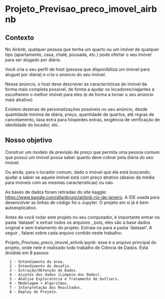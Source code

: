 # Projeto_Previsao_preco_imovel_airbnb
## Contexto
No Airbnb, qualquer pessoa que tenha um quarto ou um imóvel de qualquer tipo (apartamento, casa, chalé, pousada, etc.) pode ofertar o seu imóvel para ser alugado por diária.

Você cria o seu perfil de host (pessoa que disponibiliza um imóvel para aluguel por diária) e cria o anúncio do seu imóvel.

Nesse anúncio, o host deve descrever as características do imóvel da forma mais completa possível, de forma a ajudar os locadores/viajantes a escolherem o melhor imóvel para eles (e de forma a tornar o seu anúncio mais atrativo)

Existem dezenas de personalizações possíveis no seu anúncio, desde quantidade mínima de diária, preço, quantidade de quartos, até regras de cancelamento, taxa extra para hóspedes extras, exigência de verificação de identidade do locador, etc.

## Nosso objetivo
Construir um modelo de previsão de preço que permita uma pessoa comum que possui um imóvel possa saber quanto deve cobrar pela diária do seu imóvel.

Ou ainda, para o locador comum, dado o imóvel que ele está buscando, ajudar a saber se aquele imóvel está com preço atrativo (abaixo da média para imóveis com as mesmas características) ou não.


As bases de dados foram retiradas do site kaggle: https://www.kaggle.com/allanbruno/airbnb-rio-de-janeiro. A IDE usada para desenvolver as linhas de código foi o Jupyter. O projeto em si já é bem autoexplicativo.

Antes de você rodar este projeto no seu computador, é importante entrar na pasta 'dataset' e extrair todos os arquivos , pois, eles são a base dados original e sem tratamento do projeto. Extraia-os para a pasta 'dataset'. 
A seguir , falarei sobre cada arquivo contido neste trabalho:


Projeto_Previsao_preco_imovel_airbnb.ipynb:  esse é o arquivo principal do projeto, onde nele é realizado todo trabalho de Ciência de Dados. Está dividido em 8 passos:

      1 - Entendimento da área.
      2 - Entendimento do desafio.
      3 - Extração/Obtenção de Dados.
      4 - Ajustes dos dados (Limpeza dos Dados).
      5 - Análise Exploratória e Tratamento de Outliers.
      6 - Modelagem + Algoritmos.
      7 - Interpretação dos Resultados.
      8 - Deploy do Projeto.
